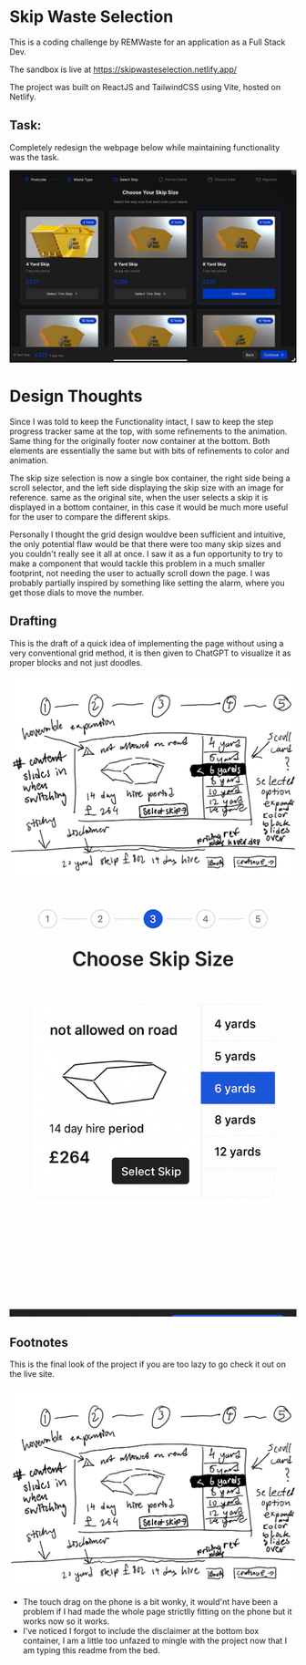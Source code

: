 # Skip Waste Selection

This is a coding challenge by REMWaste for an application as a Full Stack Dev.

The sandbox is live at https://skipwasteselection.netlify.app/

The project was built on ReactJS and TailwindCSS using Vite, hosted on Netlify.  

## Task:
Completely redesign the webpage below while maintaining functionality was the task.

![Original](https://github.com/Geoshua/Skip-Waste-Selection/blob/main/src/assets/original.jpg "Original")

# Design Thoughts
Since I was told to keep the Functionality intact, I saw to keep the step progress tracker same at the top, with some refinements to the animation. Same thing for the originally footer now container at the bottom. Both elements are essentially the same but with bits of refinements to color and animation. 

The skip size selection is now a single box container, the right side being a scroll selector, and the left side displaying the skip size with an image for reference. same as the original site, when the user selects a skip it is displayed in a bottom container, in this case it would be much more useful for the user to compare the different skips. 

Personally I thought the grid design wouldve been sufficient and intuitive, the only potential flaw would be that there were too many skip sizes and you couldn't really see it all at once. I saw it as a fun opportunity to try to make a component that would tackle this problem in a much smaller footprint, not needing the user to actually scroll down the page. I was probably partially inspired by something like setting the alarm, where you get those dials to move the number.

## Drafting
This is the draft of a quick idea of implementing the page without using a very
conventional grid method, it is then given to ChatGPT to visualize it as proper
blocks and not just doodles.

![Draft](https://github.com/Geoshua/Skip-Waste-Selection/blob/main/src/assets/draft.jpeg "Draft")

![AIdraft](https://github.com/Geoshua/Skip-Waste-Selection/blob/main/src/assets/aidraft.png "AIdraft")

## Footnotes
This is the final look of the project if you are too lazy to go check it out on the live site.

![Final](https://github.com/Geoshua/Skip-Waste-Selection/blob/main/src/assets/final.jpg "Final")
- The touch drag on the phone is a bit wonky, it would'nt have been a problem if I had made the whole page strictlly fitting on the phone but it works now so it works.
- I've noticed I forgot to include the disclaimer at the bottom box container, I am a little too unfazed to mingle with the project now that I am typing this readme from the bed.